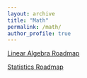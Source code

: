 ```yaml
---
layout: archive
title: "Math"
permalink: /math/
author_profile: true
---
```


[Linear Algebra Roadmap](../math/linear_algebra_roadmap.md)

[Statistics Roadmap](../math/statistics_roadmap.md)